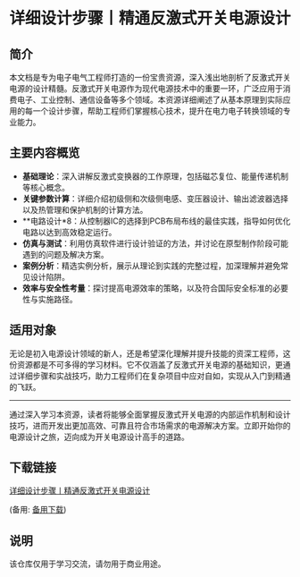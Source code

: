 # 详细设计步骤丨精通反激式开关电源设计

## 简介

本文档是专为电子电气工程师打造的一份宝贵资源，深入浅出地剖析了反激式开关电源的设计精髓。反激式开关电源作为现代电源技术中的重要一环，广泛应用于消费电子、工业控制、通信设备等多个领域。本资源详细阐述了从基本原理到实际应用的每一个设计步骤，帮助工程师们掌握核心技术，提升在电力电子转换领域的专业能力。

## 主要内容概览

- **基础理论**：深入讲解反激式变换器的工作原理，包括磁芯复位、能量传递机制等核心概念。
- **关键参数计算**：详细介绍初级侧和次级侧电感、变压器设计、输出滤波器选择以及热管理和保护机制的计算方法。
- **电路设计*8：从控制器IC的选择到PCB布局布线的最佳实践，指导如何优化电路以达到高效稳定运行。
- **仿真与测试**：利用仿真软件进行设计验证的方法，并讨论在原型制作阶段可能遇到的问题及解决方案。
- **案例分析**：精选实例分析，展示从理论到实践的完整过程，加深理解并避免常见设计陷阱。
- **效率与安全性考量**：探讨提高电源效率的策略，以及符合国际安全标准的必要性与实施路径。

## 适用对象

无论是初入电源设计领域的新人，还是希望深化理解并提升技能的资深工程师，这份资源都是不可多得的学习材料。它不仅涵盖了反激式开关电源的基础知识，更通过详细步骤和实战技巧，助力工程师们在复杂项目中应对自如，实现从入门到精通的飞跃。

---

通过深入学习本资源，读者将能够全面掌握反激式开关电源的内部运作机制和设计技巧，进而开发出更加高效、可靠且符合市场需求的电源解决方案。立即开始你的电源设计之旅，迈向成为开关电源设计高手的道路。

## 下载链接
[详细设计步骤丨精通反激式开关电源设计]() 

(备用: [备用下载](https://pan.baidu.com/s/1KN210JmvJOOtM4m2LzA7QQ?pwd=1234))

## 说明

该仓库仅用于学习交流，请勿用于商业用途。
